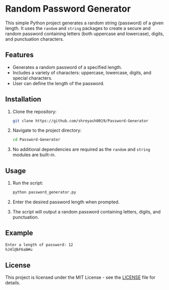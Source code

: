 
# Random Password Generator

This simple Python project generates a random string (password) of a given length. It uses the `random` and `string` packages to create a secure and random password containing letters (both uppercase and lowercase), digits, and punctuation characters.

## Features
- Generates a random password of a specified length.
- Includes a variety of characters: uppercase, lowercase, digits, and special characters.
- User can define the length of the password.

## Installation

1. Clone the repository:

   ```bash
   git clone https://github.com/shreyash0019/Password-Generator
   ```

2. Navigate to the project directory:

   ```bash
   cd Password-Generator
   ```

3. No additional dependencies are required as the `random` and `string` modules are built-in.

## Usage

1. Run the script:

   ```bash
   python password_generator.py
   ```

2. Enter the desired password length when prompted.

3. The script will output a random password containing letters, digits, and punctuation.

## Example

```bash
Enter a length of password: 12
hJ4l@bF6aB#u
```

## License

This project is licensed under the MIT License - see the [LICENSE](LICENSE) file for details.
